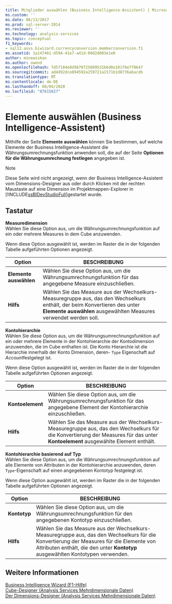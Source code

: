 ```yaml
---
title: Mitglieder auswählen (Business Intelligence-Assistent) | Microsoft-Dokumentation
ms.custom: ''
ms.date: 06/13/2017
ms.prod: sql-server-2014
ms.reviewer: ''
ms.technology: analysis-services
ms.topic: conceptual
f1_keywords:
- sql12.asvs.biwizard.currencyconversion.memberconversion.f1
ms.assetid: 1a147461-d594-41e7-a41d-09d2d003e1e0
author: minewiskan
ms.author: owend
ms.openlocfilehash: fd5f184e0d9670725609531b6d0a101f8e7f8647
ms.sourcegitcommit: ad4d92dce894592a259721a1571b1d8736abacdb
ms.translationtype: MT
ms.contentlocale: de-DE
ms.lasthandoff: 08/04/2020
ms.locfileid: "87615627"
---
```

# <a name="select-members-business-intelligence-wizard"></a>Elemente auswählen (Business Intelligence-Assistent)
  Mithilfe der Seite **Elemente auswählen** können Sie bestimmen, auf welche Elemente der Business Intelligence-Assistent die Währungsumrechnungsfunktion anwenden soll, die auf der Seite **Optionen für die Währungsumrechnung festlegen** angegeben ist.  
  
> [!NOTE]  
>  Diese Seite wird nicht angezeigt, wenn der Business Intelligence-Assistent vom Dimensions-Designer aus oder durch Klicken mit der rechten Maustaste auf eine Dimension im Projektmappen-Explorer in [!INCLUDE[ssBIDevStudioFull](../includes/ssbidevstudiofull-md.md)]gestartet wurde.  
  
## <a name="options"></a>Tastatur  
 **Measuredimension**  
 Wählen Sie diese Option aus, um die Währungsumrechnungsfunktion auf ein oder mehrere Measures in dem Cube anzuwenden.  
  
 Wenn diese Option ausgewählt ist, werden im Raster die in der folgenden Tabelle aufgeführten Optionen angezeigt.  
  
|Option|BESCHREIBUNG|  
|------------|-----------------|  
|**Elemente auswählen**|Wählen Sie diese Option aus, um die Währungsumrechnungsfunktion für das angegebene Measure einzuschließen.|  
|**Hilfs**|Wählen Sie das Measure aus der Wechselkurs-Measuregruppe aus, das den Wechselkurs enthält, der beim Konvertieren des unter **Elemente auswählen** ausgewählten Measures verwendet werden soll.|  
  
 **Kontohierarchie**  
 Wählen Sie diese Option aus, um die Währungsumrechnungsfunktion auf ein oder mehrere Elemente in der Kontohierarchie der Kontodimension anzuwenden, die im Cube enthalten ist. Die Konto Hierarchie ist die Hierarchie innerhalb der Konto Dimension, deren- `Type` Eigenschaft auf *Account*festgelegt ist.  
  
 Wenn diese Option ausgewählt ist, werden im Raster die in der folgenden Tabelle aufgeführten Optionen angezeigt.  
  
|Option|BESCHREIBUNG|  
|------------|-----------------|  
|**Kontoelement**|Wählen Sie diese Option aus, um die Währungsumrechnungsfunktion für das angegebene Element der Kontohierarchie einzuschließen.|  
|**Hilfs**|Wählen Sie das Measure aus der Wechselkurs-Measuregruppe aus, das den Wechselkurs für die Konvertierung der Measures für das unter **Kontoelement** ausgewählte Element enthält.|  
  
 **Kontohierarchie basierend auf Typ**  
 Wählen Sie diese Option aus, um die Währungsumrechnungsfunktion auf alle Elemente von Attributen in der Kontohierarchie anzuwenden, deren `Type`-Eigenschaft auf einen angegebenen Kontotyp festgelegt ist.  
  
 Wenn diese Option ausgewählt ist, werden im Raster die in der folgenden Tabelle aufgeführten Optionen angezeigt.  
  
|Option|BESCHREIBUNG|  
|------------|-----------------|  
|**Kontotyp**|Wählen Sie diese Option aus, um die Währungsumrechnungsfunktion für den angegebenen Kontotyp einzuschließen.|  
|**Hilfs**|Wählen Sie das Measure aus der Wechselkurs-Measuregruppe aus, das den Wechselkurs für die Konvertierung der Measures für die Elemente von Attributen enthält, die den unter **Kontotyp** ausgewählten Kontotypen verwenden.|  
  
## <a name="see-also"></a>Weitere Informationen  
 [Business Intelligence Wizard (F1-Hilfe)](business-intelligence-wizard-f1-help.md)   
 [Cube-Designer &#40;Analysis Services Mehrdimensionale Daten&#41;](cube-designer-analysis-services-multidimensional-data.md)   
 [Der Dimensions-Designer &#40;Analysis Services Mehrdimensionale Daten&#41;](dimension-designer-analysis-services-multidimensional-data.md)  
  
  
